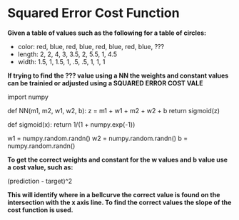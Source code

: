 # Squared Error Cost Function

**Given a table of values such as the following for a table of circles:**

- color: red, blue, red, blue, red, blue, red, blue, ???
- length: 2, 2, 4, 3, 3.5, 2, 5.5, 1, 4.5
- width: 1.5, 1, 1.5, 1, .5, .5, 1, 1, 1

**If trying to find the ??? value using a NN the weights and constant values can be trainied or adjusted using a SQUARED ERROR COST VALE**

import numpy

def NN(m1, m2, w1, w2, b):
z = m1 + w1 + m2 + w2 + b
return sigmoid(z)

def sigmoid(x):
return 1/(1 + numpy.exp(-1))

w1 = numpy.random.randn()
w2 = numpy.random.randn()
b = numpy.random.randn()

**To get the correct weights and constant for the w values and b value use a cost value, such as:**

(prediction - target)^2

**This will identify where in a bellcurve the correct value is found on the intersection with the x axis line. To find the correct values the slope of the cost function is used.**
